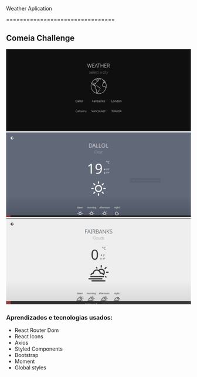 Weather Aplication

================================

## Comeia Challenge

<img src="https://github.com/LucasEmanuel9611/comeiachallenge-pleno/blob/master/src/assets/home.png" alt="imgHome"/>

<img src="https://github.com/LucasEmanuel9611/comeiachallenge-pleno/blob/master/src/assets/weather-1.png" alt="imgWeather1"/>

<img src="https://github.com/LucasEmanuel9611/comeiachallenge-pleno/blob/master/src/assets/weather-2.png" alt="imgWeather2"/>

### Aprendizados e tecnologias usados:

* React Router Dom
* React Icons
* Axios
* Styled Components
* Bootstrap
* Moment
* Global styles
